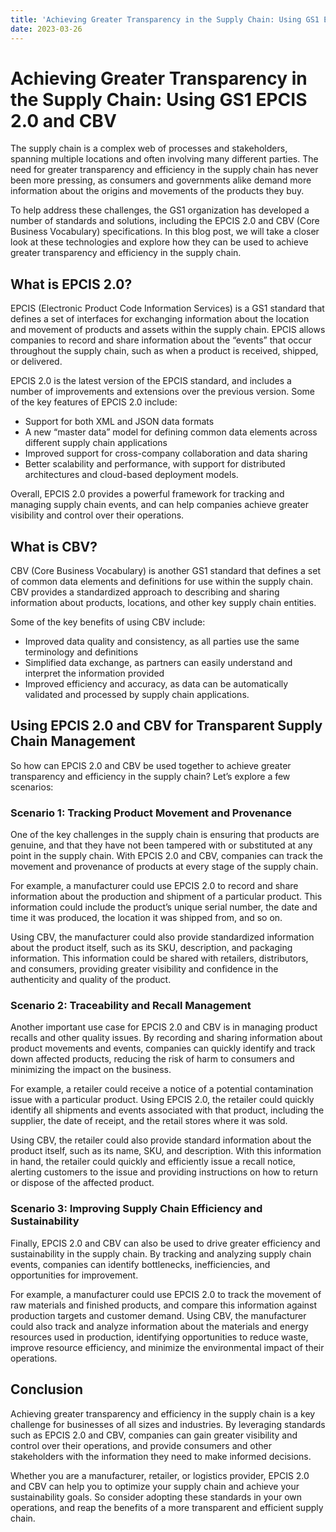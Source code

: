 ```yaml
---
title: 'Achieving Greater Transparency in the Supply Chain: Using GS1 EPCIS 2.0 and CBV '
date: 2023-03-26
---
```


# Achieving Greater Transparency in the Supply Chain: Using GS1 EPCIS 2.0 and CBV

The supply chain is a complex web of processes and stakeholders, spanning multiple locations and often involving many different parties. The need for greater transparency and efficiency in the supply chain has never been more pressing, as consumers and governments alike demand more information about the origins and movements of the products they buy.

To help address these challenges, the GS1 organization has developed a number of standards and solutions, including the EPCIS 2.0 and CBV (Core Business Vocabulary) specifications. In this blog post, we will take a closer look at these technologies and explore how they can be used to achieve greater transparency and efficiency in the supply chain.

## What is EPCIS 2.0?

EPCIS (Electronic Product Code Information Services) is a GS1 standard that defines a set of interfaces for exchanging information about the location and movement of products and assets within the supply chain. EPCIS allows companies to record and share information about the “events” that occur throughout the supply chain, such as when a product is received, shipped, or delivered.

EPCIS 2.0 is the latest version of the EPCIS standard, and includes a number of improvements and extensions over the previous version. Some of the key features of EPCIS 2.0 include:

- Support for both XML and JSON data formats
- A new “master data” model for defining common data elements across different supply chain applications
- Improved support for cross-company collaboration and data sharing
- Better scalability and performance, with support for distributed architectures and cloud-based deployment models.

Overall, EPCIS 2.0 provides a powerful framework for tracking and managing supply chain events, and can help companies achieve greater visibility and control over their operations.

## What is CBV?

CBV (Core Business Vocabulary) is another GS1 standard that defines a set of common data elements and definitions for use within the supply chain. CBV provides a standardized approach to describing and sharing information about products, locations, and other key supply chain entities.

Some of the key benefits of using CBV include:

- Improved data quality and consistency, as all parties use the same terminology and definitions
- Simplified data exchange, as partners can easily understand and interpret the information provided
- Improved efficiency and accuracy, as data can be automatically validated and processed by supply chain applications.

## Using EPCIS 2.0 and CBV for Transparent Supply Chain Management

So how can EPCIS 2.0 and CBV be used together to achieve greater transparency and efficiency in the supply chain? Let’s explore a few scenarios:

### Scenario 1: Tracking Product Movement and Provenance

One of the key challenges in the supply chain is ensuring that products are genuine, and that they have not been tampered with or substituted at any point in the supply chain. With EPCIS 2.0 and CBV, companies can track the movement and provenance of products at every stage of the supply chain.

For example, a manufacturer could use EPCIS 2.0 to record and share information about the production and shipment of a particular product. This information could include the product’s unique serial number, the date and time it was produced, the location it was shipped from, and so on.

Using CBV, the manufacturer could also provide standardized information about the product itself, such as its SKU, description, and packaging information. This information could be shared with retailers, distributors, and consumers, providing greater visibility and confidence in the authenticity and quality of the product.

### Scenario 2: Traceability and Recall Management

Another important use case for EPCIS 2.0 and CBV is in managing product recalls and other quality issues. By recording and sharing information about product movements and events, companies can quickly identify and track down affected products, reducing the risk of harm to consumers and minimizing the impact on the business.

For example, a retailer could receive a notice of a potential contamination issue with a particular product. Using EPCIS 2.0, the retailer could quickly identify all shipments and events associated with that product, including the supplier, the date of receipt, and the retail stores where it was sold.

Using CBV, the retailer could also provide standard information about the product itself, such as its name, SKU, and description. With this information in hand, the retailer could quickly and efficiently issue a recall notice, alerting customers to the issue and providing instructions on how to return or dispose of the affected product.

### Scenario 3: Improving Supply Chain Efficiency and Sustainability

Finally, EPCIS 2.0 and CBV can also be used to drive greater efficiency and sustainability in the supply chain. By tracking and analyzing supply chain events, companies can identify bottlenecks, inefficiencies, and opportunities for improvement.

For example, a manufacturer could use EPCIS 2.0 to track the movement of raw materials and finished products, and compare this information against production targets and customer demand. Using CBV, the manufacturer could also track and analyze information about the materials and energy resources used in production, identifying opportunities to reduce waste, improve resource efficiency, and minimize the environmental impact of their operations.

## Conclusion

Achieving greater transparency and efficiency in the supply chain is a key challenge for businesses of all sizes and industries. By leveraging standards such as EPCIS 2.0 and CBV, companies can gain greater visibility and control over their operations, and provide consumers and other stakeholders with the information they need to make informed decisions.

Whether you are a manufacturer, retailer, or logistics provider, EPCIS 2.0 and CBV can help you to optimize your supply chain and achieve your sustainability goals. So consider adopting these standards in your own operations, and reap the benefits of a more transparent and efficient supply chain.
